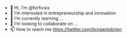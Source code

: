 - 👋 Hi, I’m @forfivsix
- 👀 I’m interested in entrepreneurship and innovation
- 🌱 I’m currently learning ...
- 💞️ I’m looking to collaborate on ...
- 📫 How to reach me https://twitter.com/brogantobrien

<!---
forfivsix/forfivsix is a ✨ special ✨ repository because its `README.md` (this file) appears on your GitHub profile.
You can click the Preview link to take a look at your changes.
--->
